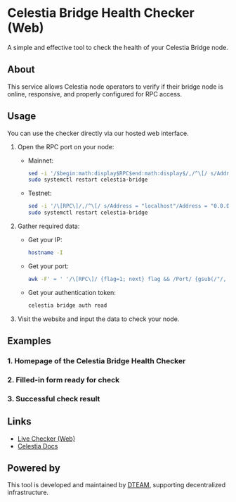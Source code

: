 # Celestia Bridge Health Checker (Web)

A simple and effective tool to check the health of your Celestia Bridge node.

## About

This service allows Celestia node operators to verify if their bridge node is online, responsive, and properly configured for RPC access.

## Usage

You can use the checker directly via our hosted web interface.

1. Open the RPC port on your node:
   - Mainnet:
     ```bash
     sed -i '/$begin:math:display$RPC$end:math:display$/,/^\[/ s/Address = "localhost"/Address = "0.0.0.0"/' $HOME/.celestia-bridge/config.toml
     sudo systemctl restart celestia-bridge
     ```
   - Testnet:
     ```bash
     sed -i '/\[RPC\]/,/^\[/ s/Address = "localhost"/Address = "0.0.0.0"/' $HOME/.celestia-bridge-mocha-4/config.toml
     sudo systemctl restart celestia-bridge
     ```

2. Gather required data:
   - Get your IP:
     ```bash
     hostname -I
     ```
   - Get your port:
     ```bash
     awk -F' = ' '/\[RPC\]/ {flag=1; next} flag && /Port/ {gsub(/"/, "", $2); print $2; exit}'
     ```
   - Get your authentication token:
     ```bash
     celestia bridge auth read
     ```

3. Visit the website and input the data to check your node.

## Examples

### 1. Homepage of the Celestia Bridge Health Checker



### 2. Filled-in form ready for check



### 3. Successful check result



## Links

- [Live Checker (Web)](https://dteam.tech/tools/celestia-bridge-health-checker)
- [Celestia Docs](https://docs.celestia.org/)

## Powered by

This tool is developed and maintained by [DTEAM](https://dteam.tech), supporting decentralized infrastructure.
